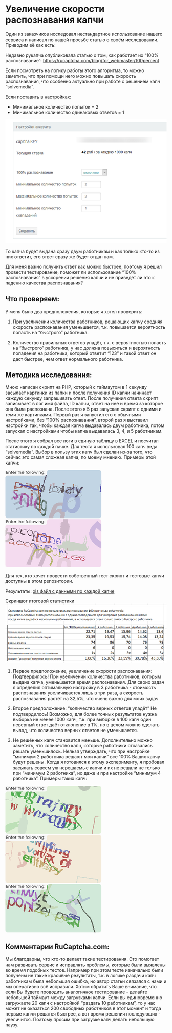 # Увеличение скорости распознавания капчи

Один из заказчиков исследовал нестандартное использование нашего сервиса  и написал по нашей просьбе статью о своём исследовании. Приводим её как есть:

Недавно рукапча опубликовала статью о том, как работает их “100% распознавание”: https://rucaptcha.com/blog/for_webmaster/100percent

Если посмотреть на логику работы этого алгоритма, то можно заметить, что при помощи него можно повышать скорость распознавания, что особенно актуально при работе с решением капч “solvemedia”.


Если поставить в настройках:

* Минимальное количество попыток = 2
* Минимальное количество одинаковых ответов = 1

![Настройки](settings.png)

То капча будет выдана сразу двум работникам и как только кто-то из них ответит, его ответ сразу же будет отдан нам.

Для меня важно получить ответ как можно быстрее, поэтому я решил провести тестирование, поможет ли использование “100% распознавания” в ускорении решения капчи и не приведёт ли это к падению качества распознавания?


## Что проверяем:
У меня было два предположения, которые я хотел проверить:

1. При увеличении количества работников, решающих капчу средняя скорость распознавания уменьшается, т.к. повышается вероятность попасть на “быстрого” работника.

2. Количество правильных ответов упадёт, т.к. с вероятностью попасть на “быстрого” работника, у нас должна повыситься и вероятность попадения на работника, который ответит “123” и такой ответ он даст быстрее, чем ответ нормального работника.


## Методика исследования:
Мною написан скрипт на PHP, который с таймаутом в 1 секунду засылает картинки из папки и после получения ID капчи начинает каждую секунду запрашивать ответ. После получения ответа скрипт записывает в лог  имя файла, ID капчи, ответ на неё и время за которое она была распознана.
После этого я 5 раз запускал скрипт с одними и теми же картинками. Первый раз я запустил его с обычными настройками, без “100% распознавания”, второй раз я выставил настройки так, чтобы каждая капча выдавалась двум работника, потом запускал  с настройками чтобы капча выдавалась  3, 4, и 5 работникам.

После этого я собрал все логи в единую таблицу в EXCEL и  посчитал статистику по каждой пачке. 
Для теста я использовал 100 капч вида “solvemedia”. Выбор в пользу этих капч был сделан из-за того, что сейчас это самая сложная капча, по моему мнению. Примеры этой капчи:

![Пример капчи](captcha1.gif)
![Пример капчи](captcha2.gif)

Для тех, кто хочет провести собственный тест скрипт и тестовые капчи доступны в этом репозитории.

Результаты:
[xls файл с данными по каждой капче](rucaptcha100percent.xlsx)

Скриншот итоговой статистики
![Статистика](stats.png)


1. Первое предположение, увеличение скорости распознавания:
Подтвердилось!
При увеличении количества работников, которым выдана капча, уменьшается время распознавания. Для своих задач я определил оптимальную настройку в 3 работника - стоимость распознавания увеличивается лишь в три раза, а скорость распознавания растёт на 32,5%, что очень важно для моих задач

2. Второе предположение: “количество верных ответов упадёт”
Не подтвердилось!
Возможно, для более точных результатов нужна выборка не менее 1000 капч, т.к. при выборке в 100 капч один неверный ответ даёт отклонение в 1%, но в целом  можно сделать вывод, что количество верных ответов не уменьшается.

3. Не решённых капч становится меньше.
Дополнительно можно заметить, что количество капч, которые работники отказались решать уменьшилось. Нельзя утверждать, что при настройке “минимум 2 работника решают мои капчи” все 100% Ваших капчу будут решены. Когда я готовился к этому эксперименту, я пробовал засылать совсем уж нерешаемые капчи и их не решали не только при “минимум 2 работника”, но даже и при настройке “минимум 4 работника”. Примеры таких капч:

![Пример капчи](captcha3.gif)
![Пример капчи](captcha4.gif)
![Пример капчи](captcha5.gif)

## Комментарии RuCaptcha.com: 
Мы благодарны, что кто-то делает такие тестирования. Это помогает нам развивать сервис и исправлять проблемы, которые были выявлены во время подобных тестов. Например при этом тесте изначально были получены не такие красивые результаты, т.к. в логике раздачи капч работникам была небольшая ошибка, но автор статьи связался с нами и мы оперативно всё исправили.
Хотим обратить Ваше внимание, что если Вы будете проводить аналогичное тестирование - делайте небольшой таймаут между загрузками капчи. Если вы единовременно загружаете 20 капч с  настройкой “раздать 10 работникам”, то у нас может не оказаться 200 свободных работников в этот момент и тогда первые капчи решатся быстрее, а вот время решения последующих - увеличится. Поэтому просим при загрузке капч делать небольшую паузу.

